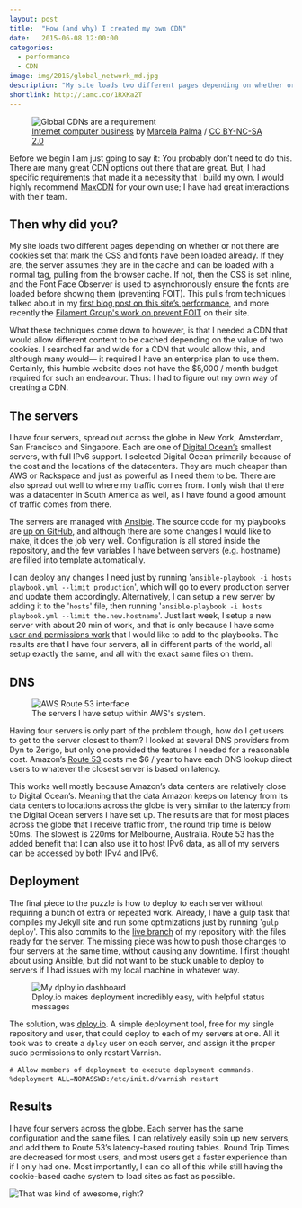 ```yaml
---
layout: post
title:  "How (and why) I created my own CDN"
date:   2015-06-08 12:00:00
categories:
  - performance
  - CDN
image: img/2015/global_network_md.jpg
description: "My site loads two different pages depending on whether or not there are cookies set that mark the CSS and fonts have been loaded already. There was no CDN that would allow me to do this without immense cost. I did what any sane developer would do, I created my own CDN."
shortlink: http://iamc.co/1RXKa2T
---
```


<figure>
  <img src="/img/2015/global_network_md.jpg" srcset="/img/2015/global_network_sm.jpg 350w, /img/2015/global_network_md.jpg 748w, /img/2015/global_network_lg.jpg 1496w" alt="Global CDNs are a requirement">
  <figcaption><a href="https://www.flickr.com/photos/marcela-palma/12239000755/in/photolist-b3AtCt-jDw5wp-taB9TL-tEj534-tnJ2bb-tBYHHY-tnJ2qQ-o562bA-o6mxio-tE11s1-u5ZcnJ-tbt3xP-kKgCL8-tQSSec-tbiTTd-tQRKkK-u8hKni-u7XgXd-tfvquG-hxk7mm-i5UZkT-twPaLA-fboVJR-joqc54" target="\_blank">Internet computer business</a> by <a href="https://www.flickr.com/photos/marcela-palma/" target="\_blank">Marcela Palma</a> / <a href="https://creativecommons.org/licenses/by-nc-sa/2.0/" target="\_blank">CC BY-NC-SA 2.0</a></figcaption>
</figure>

Before we begin I am just going to say it: You probably don’t need to do this. There are many great CDN options out there that are great. But, I had specific requirements that made it a necessity that I build my own. I would highly recommend [MaxCDN](https://www.maxcdn.com/) for your own use; I have had great interactions with their team.

## Then why did you?

My site loads two different pages depending on whether or not there are cookies set that mark the CSS and fonts have been loaded already. If they are, the server assumes they are in the cache and can be loaded with a normal <link> tag, pulling from the browser cache. If not, then the CSS is set inline, and the Font Face Observer is used to asynchronously ensure the fonts are loaded before showing them (preventing FOIT). This pulls from techniques I talked about in my [first blog post on this site’s performance](https://iamcarrico.com/writings/loading-my-site-in-first-packet-response/), and more recently the [Filament Group's work on prevent FOIT](http://www.filamentgroup.com/lab/font-events.html) on their site.

What these techniques come down to however, is that I needed a CDN that would allow different content to be cached depending on the value of two cookies. I searched far and wide for a CDN that would allow this, and although many would— it required I have an enterprise plan to use them. Certainly, this humble website does not have the $5,000 / month budget required for such an endeavour. Thus: I had to figure out my own way of creating a CDN.

## The servers

I have four servers, spread out across the globe in New York, Amsterdam, San Francisco and Singapore. Each are one of [Digital Ocean’s](https://www.digitalocean.com/) smallest servers, with full IPv6 support. I selected Digital Ocean primarily because of the cost and the locations of the datacenters. They are much cheaper than AWS or Rackspace and just as powerful as I need them to be. There are also spread out well to where my traffic comes from. I only wish that there was a datacenter in South America as well, as I have found a good amount of traffic comes from there.

The servers are managed with [Ansible](http://www.ansible.com/home). The source code for my playbooks are [up on GitHub](https://github.com/iamcarrico/iamcarrico.server), and although there are some changes I would like to make, it does the job very well. Configuration is all stored inside the repository, and the few variables I have between servers (e.g. hostname) are filled into template automatically.

I can deploy any changes I need just by running '```ansible-playbook -i hosts playbook.yml --limit production```', which will go to every production server and update them accordingly. Alternatively, I can setup a new server by adding it to the '```hosts```' file, then running '```ansible-playbook -i hosts playbook.yml --limit the.new.hostname```'. Just last week, I setup a new server with about 20 min of work, and that is only because I have some [user and permissions work](https://github.com/iamcarrico/iamcarrico.server/issues/9) that I would like to add to the playbooks. The results are that I have four servers, all in different parts of the world, all setup exactly the same, and all with the exact same files on them.

## DNS

<figure>
  <img src="/img/2015/aws_dns_info_md.png" srcset="/img/2015/aws_dns_info_md.png 748w, /img/2015/aws_dns_info_lg.png 1496w" alt="AWS Route 53 interface">
  <figcaption>The servers I have setup within AWS's system.</figcaption>
</figure>

Having four servers is only part of the problem though, how do I get users to get to the server closest to them? I looked at several DNS providers from Dyn to Zerigo, but only one provided the features I needed for a reasonable cost. Amazon’s [Route 53](https://aws.amazon.com/route53/) costs me $6 / year to have each DNS lookup direct users to whatever the closest server is based on latency.

This works well mostly because Amazon’s data centers are relatively close to Digital Ocean’s. Meaning that the data Amazon keeps on latency from its data centers to locations across the globe is very similar to the latency from the Digital Ocean servers I have set up. The results are that for most places across the globe that I receive traffic from, the round trip time is below 50ms. The slowest is 220ms for Melbourne, Australia. Route 53 has the added benefit that I can also use it to host IPv6 data, as all of my servers can be accessed by both IPv4 and IPv6.

## Deployment

The final piece to the puzzle is how to deploy to each server without requiring a bunch of extra or repeated work. Already, I have a gulp task that compiles my Jekyll site and run some optimizations just by running '```gulp deploy```'. This also commits to the [live branch](https://github.com/iamcarrico/iamcarrico/tree/live) of my repository with the files ready for the server. The missing piece was how to push those changes to four servers at the same time, without causing any downtime. I first thought about using Ansible, but did not want to be stuck unable to deploy to servers if I had issues with my local machine in whatever way.

<figure>
  <img src="/img/2015/dploy_md.png" srcset="/img/2015/dploy_md.png 748w, /img/2015/dploy_lg.png 1496w" alt="My dploy.io dashboard">
  <figcaption>Dploy.io makes deployment incredibly easy, with helpful status messages</figcaption>
</figure>

The solution, was [dploy.io](http://dploy.io/). A simple deployment tool, free for my single repository and user, that could deploy to each of my servers at one. All it took was to create a ```dploy``` user on each server, and assign it the proper sudo permissions to only restart Varnish.

```
# Allow members of deployment to execute deployment commands.
%deployment ALL=NOPASSWD:/etc/init.d/varnish restart
```

## Results

I have four servers across the globe. Each server has the same configuration and the same files. I can relatively easily spin up new servers, and add them to Route 53’s latency-based routing tables. Round Trip Times are decreased for most users, and most users get a faster experience than if I only had one. Most importantly, I can do all of this while still having the cookie-based cache system to load sites as fast as possible.

<img src="https://i.giphy.com/9w9Bpoiddg72U.gif" alt="That was kind of awesome, right?">
